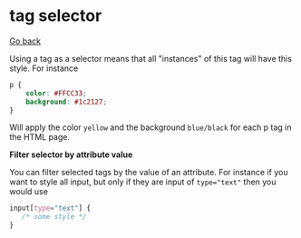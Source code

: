 # tag selector

[Go back](..)

Using a tag as a selector means that all "instances"
of this tag will have this style. For instance

```css
p {
    color: #FFCC33;
    background: #1c2127;
}
```

Will apply the color ``yellow`` and the background
``blue/black`` for each p tag in the HTML page.

<div class="sr"></div>

**Filter selector by attribute value**

You can filter selected tags by the value of an attribute.
For instance if you want to style all input, but only
if they are input of ``type="text"`` then you would
use

```css
input[type="text"] {
   /* some style */
}
```